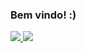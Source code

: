 ### Bem vindo! :)
<div>
<a href="https://github.com/4llay">
<img src="https://github-readme-stats.vercel.app/api?username=4llay&show_icons=true">
<img src="https://github-readme-stats.vercel.app/api/top-langs/?username=anuraghazra&layout=compact">
</div>
